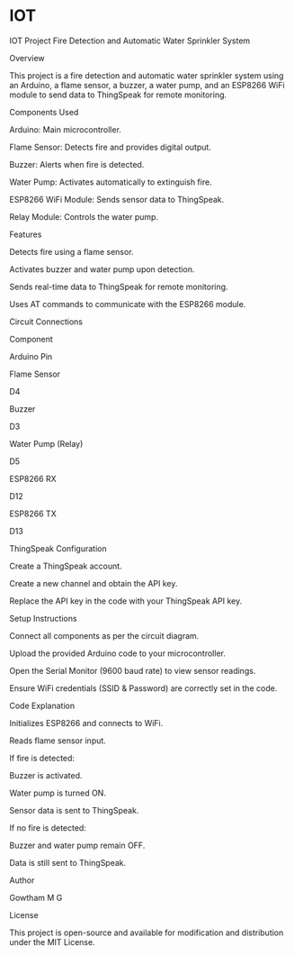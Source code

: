 # IOT
IOT Project 
Fire Detection and Automatic Water Sprinkler System

Overview

This project is a fire detection and automatic water sprinkler system using an Arduino, a flame sensor, a buzzer, a water pump, and an ESP8266 WiFi module to send data to ThingSpeak for remote monitoring.

Components Used

Arduino: Main microcontroller.

Flame Sensor: Detects fire and provides digital output.

Buzzer: Alerts when fire is detected.

Water Pump: Activates automatically to extinguish fire.

ESP8266 WiFi Module: Sends sensor data to ThingSpeak.

Relay Module: Controls the water pump.

Features

Detects fire using a flame sensor.

Activates buzzer and water pump upon detection.

Sends real-time data to ThingSpeak for remote monitoring.

Uses AT commands to communicate with the ESP8266 module.

Circuit Connections

Component

Arduino Pin

Flame Sensor

D4

Buzzer

D3

Water Pump (Relay)

D5

ESP8266 RX

D12

ESP8266 TX

D13

ThingSpeak Configuration

Create a ThingSpeak account.

Create a new channel and obtain the API key.

Replace the API key in the code with your ThingSpeak API key.

Setup Instructions

Connect all components as per the circuit diagram.

Upload the provided Arduino code to your microcontroller.

Open the Serial Monitor (9600 baud rate) to view sensor readings.

Ensure WiFi credentials (SSID & Password) are correctly set in the code.

Code Explanation

Initializes ESP8266 and connects to WiFi.

Reads flame sensor input.

If fire is detected:

Buzzer is activated.

Water pump is turned ON.

Sensor data is sent to ThingSpeak.

If no fire is detected:

Buzzer and water pump remain OFF.

Data is still sent to ThingSpeak.

Author

Gowtham M G

License

This project is open-source and available for modification and distribution under the MIT License.
